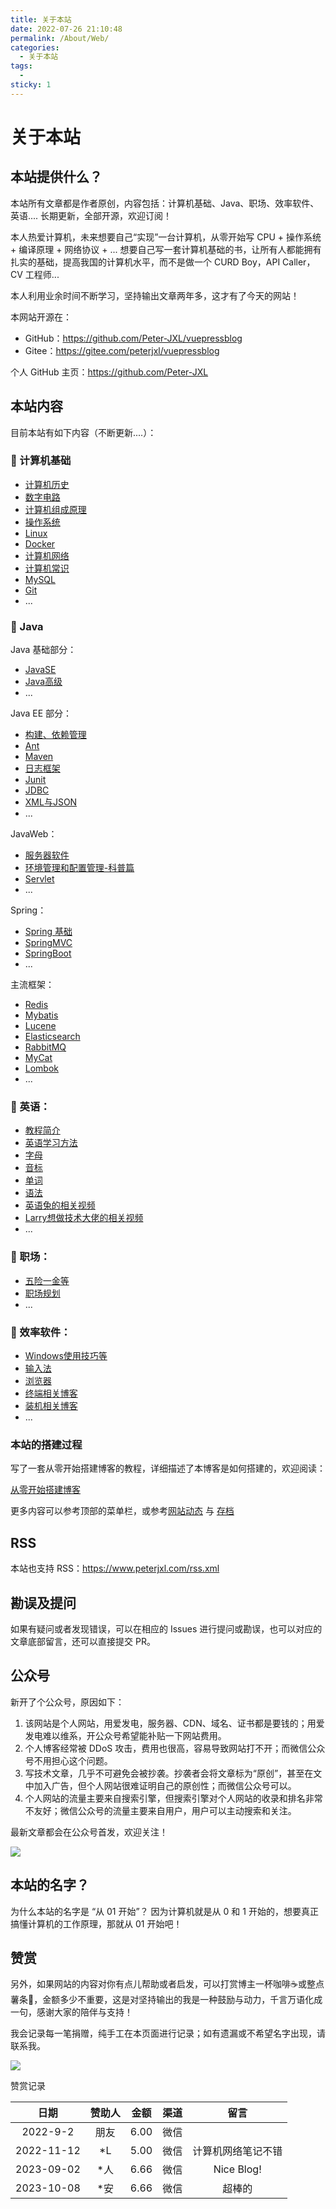 ```yaml
---
title: 关于本站
date: 2022-07-26 21:10:48
permalink: /About/Web/
categories:
  - 关于本站
tags:
  - 
sticky: 1
---
```

# 关于本站

## 本站提供什么？

本站所有文章都是作者原创，内容包括：计算机基础、Java、职场、效率软件、英语.... 长期更新，全部开源，欢迎订阅！


本人热爱计算机，未来想要自己“实现”一台计算机，从零开始写 CPU + 操作系统 + 编译原理 + 网络协议 + ... 想要自己写一套计算机基础的书，让所有人都能拥有扎实的基础，提高我国的计算机水平，而不是做一个 CURD Boy，API Caller，CV 工程师...

本人利用业余时间不断学习，坚持输出文章两年多，这才有了今天的网站！


本网站开源在：

* GitHub：https://github.com/Peter-JXL/vuepressblog
* Gitee：https://gitee.com/peterjxl/vuepressblog


个人 GitHub 主页：https://github.com/Peter-JXL


## 本站内容

目前本站有如下内容（不断更新....）：
### 📖 计算机基础

* [计算机历史](https://www.peterjxl.com/ComputerHistory/)
* [数字电路](https://www.peterjxl.com/ComputerDigital/)
* [计算机组成原理](https://www.peterjxl.com/ComputerOrganization/)
* [操作系统](https://www.peterjxl.com/ComputerOS/)
* [Linux](https://www.peterjxl.com/Linux/)
* [Docker](https://www.peterjxl.com/Docker/)
* [计算机网络](https://www.peterjxl.com/Network/)
* [计算机常识](https://www.peterjxl.com/literacy/)
* [MySQL](https://www.peterjxl.com/MySQL/)
* [Git](https://www.peterjxl.com/Git/)
* ...



### 📖 Java

Java 基础部分：

* [JavaSE](https://www.peterjxl.com/JavaSE/)
* [Java高级](https://www.peterjxl.com/JavaSenior/)
* ...



Java EE 部分：

* [构建、依赖管理](https://www.peterjxl.com/JavaEE/1-Build/)
* [Ant](https://www.peterjxl.com/JavaEE/Ant/)
* [Maven](https://www.peterjxl.com/JavaEE/Maven/)
* [日志框架](https://www.peterjxl.com/JavaEE/Log4j/)
* [Junit](https://www.peterjxl.com/JavaEE/Junit/)
* [JDBC](https://www.peterjxl.com/JavaEE/JDBC/)
* [XML与JSON](https://www.peterjxl.com/JavaEE/XML-JSON/)
* ...



JavaWeb：

* [服务器软件](https://peterjxl.com/JavaWeb/Web-Container/)
* [环境管理和配置管理-科普篇](https://peterjxl.com/JavaWeb/environment-and-code-version-manage/)
* [Servlet](https://peterjxl.com/JavaWeb/Servlet/)
* ...


Spring：

* [Spring 基础](https://peterjxl.com/Spring-Basic/)
* [SpringMVC](https://peterjxl.com/SpringMVC-Basic/)
* [SpringBoot](https://peterjxl.com/SpringBoot-Basic/)
* ...


主流框架：

* [Redis](https://peterjxl.com/Java-Framework/Redis/)
* [Mybatis](https://peterjxl.com/Java-Framework/Mybatis/)
* [Lucene](https://peterjxl.com/Java-Framework/Lucene/)
* [Elasticsearch](https://peterjxl.com/Java-Framework/Elasticsearch/)
* [RabbitMQ](https://peterjxl.com/Java-Framework/RabbitMQ/)
* [MyCat](https://peterjxl.com/Java-Framework/MyCat/)
* [Lombok](https://peterjxl.com/Java-Framework/Lombok/)
* ...



### 📖 英语：

* [教程简介 ](https://peterjxl.com/English/Introduce/#英语是什么)
* [英语学习方法 ](https://peterjxl.com/English/Learning-Methodology/)
* [字母 ](https://peterjxl.com/English/Alphabet/)
* [音标 ](https://peterjxl.com/English/Symbols/)
* [单词 ](https://peterjxl.com/English/Word/)
* [语法 ](https://peterjxl.com/English/Grammar/)
* [英语兔的相关视频 ](https://peterjxl.com/English/yingyutu/)
* [Larry想做技术大佬的相关视频 ](https://peterjxl.com/English/Larry/)
* ...


### 📖 职场：

* [五险一金等 ](https://peterjxl.com/Job/Social-welfare/)
* [职场规划 ](https://peterjxl.com/Job/career-planning/)
* ...


### 📖 效率软件：

* [Windows使用技巧等 ](https://peterjxl.com/Windows/)
* [输入法 ](https://peterjxl.com/TypeWriting/)
* [浏览器 ](https://peterjxl.com/Browser/)
* [终端相关博客 ](https://peterjxl.com/Terminal/)
* [装机相关博客 ](https://peterjxl.com/Computer-Diy/)
* ...

### 本站的搭建过程

写了一套从零开始搭建博客的教程，详细描述了本博客是如何搭建的，欢迎阅读：

[从零开始搭建博客](https://peterjxl.com/Blog/)



更多内容可以参考顶部的菜单栏，或参考[网站动态](/About/WebLog/) 与 [存档](/archives/)


## RSS

本站也支持 RSS：https://www.peterjxl.com/rss.xml


## 勘误及提问

如果有疑问或者发现错误，可以在相应的 Issues 进行提问或勘误，也可以对应的文章底部留言，还可以直接提交 PR。


## 公众号

新开了个公众号，原因如下：

1. 该网站是个人网站，用爱发电，服务器、CDN、域名、证书都是要钱的；用爱发电难以维系，开公众号希望能补贴一下网站费用。
2. 个人博客经常被 DDoS 攻击，费用也很高，容易导致网站打不开；而微信公众号不用担心这个问题。
3. 写技术文章，几乎不可避免会被抄袭。抄袭者会将文章标为“原创”，甚至在文中加入广告，但个人网站很难证明自己的原创性；而微信公众号可以。
4. 个人网站的流量主要来自搜索引擎，但搜索引擎对个人网站的收录和排名非常不友好；微信公众号的流量主要来自用户，用户可以主动搜索和关注。


最新文章都会在公众号首发，欢迎关注！

![](https://image.peterjxl.com/blog/QR-Code.png)




## 本站的名字？

为什么本站的名字是 “从 01 开始”？ 因为计算机就是从 0 和 1 开始的，想要真正搞懂计算机的工作原理，那就从 01 开始吧！

## 赞赏


另外，如果网站的内容对你有点儿帮助或者启发，可以打赏博主一杯咖啡☕或整点薯条🍟，金额多少不重要，这是对坚持输出的我是一种鼓励与动力，千言万语化成一句，感谢大家的陪伴与支持！ 

我会记录每一笔捐赠，纯手工在本页面进行记录；如有遗漏或不希望名字出现，请联系我。

![](https://image.peterjxl.com/blog/reward.jpg)


赞赏记录

|  日期  |    赞助人    | 金额 | 渠道 | 留言 |
| :--------: | :----------: | :------: | :--: | :--: |
|  2022-9-2  | 朋友     |   6.00   | 微信 |  |
| 2022-11-12 |      *L      |   5.00   | 微信 | 计算机网络笔记不错 |
| 2023-09-02 |      *人     |   6.66   | 微信 | Nice Blog! |
| 2023-10-08 |      *安     |   6.66   | 微信 | 超棒的 |

